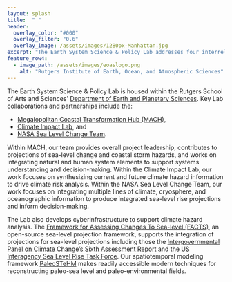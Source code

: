 ```yaml
---
layout: splash
title:  " "
header:
  overlay_color: "#000"
  overlay_filter: "0.6"
  overlay_image: /assets/images/1280px-Manhattan.jpg
excerpt: "The Earth System Science & Policy Lab addresses four interrelated questions: How has sea level changed in the past? How may sea level change in the future in response to climate forcing? How do climate and sea-level change impact the economy and human well-being? And how can climate and sea-level science more effectively support climate risk management under deep uncertainty? "
feature_row4:
  - image_path: /assets/images/eoaslogo.png
    alt: "Rutgers Institute of Earth, Ocean, and Atmospheric Sciences"
---
```


The Earth System Science & Policy Lab is  housed within the Rutgers School of Arts and Sciences' [Department of Earth and Planetary Sciences](http://eps.rutgers.edu/). Key Lab collaborations and partnerships include the:

* [Megalopolitan Coastal Transformation Hub (MACH)](https://coastalhub.org/),
* [Climate Impact Lab](http://www.impactlab.org/), and
* [NASA Sea Level Change Team](https://sealevel.nasa.gov).

Within MACH, our team provides overall project leadership, contributes to projections of  sea-level change and coastal storm hazards, and works on integrating natural and human system elements to support systems understanding and decision-making. Within the Climate Impact Lab, our work focuses on synthesizing current and future climate hazard information to drive climate risk analysis. Within the NASA Sea Level Change Team,  our work focuses on integrating multiple lines of climate, cryosphere, and oceanographic information to produce integrated sea-level rise projections and inform decision-making.

The Lab also develops cyberinfrastructure to support climate hazard analysis. 
The [Framework for Assessing Changes To Sea-level (FACTS)](https://github.com/radical-collaboration/facts), an open-source sea-level projection framework, supports the integration of projections for sea-level projections including those the [Intergovernmental Panel on Climate Change’s Sixth Assessment Report](https://sealevel.nasa.gov/ipcc-ar6-sea-level-projection-tool) and the [US Interagency Sea Level Rise Task Force](https://sealevel.nasa.gov/task-force-scenario-tool).  Our spatiotemporal modeling framework [PaleoSTeHM](https://github.com/radical-collaboration/PaleoSTeHM/) makes readily accessible modern techniques for reconstructing paleo-sea level and paleo-environmental fields.

